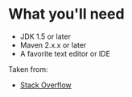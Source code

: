 # What you'll need
 - JDK 1.5 or later
 - Maven 2.x.x or later
 - A favorite text editor or IDE

 Taken from:
 - [Stack Overflow](http://stackoverflow.com/questions/4795349/how-to-serialize-a-class-with-an-interface)
 
